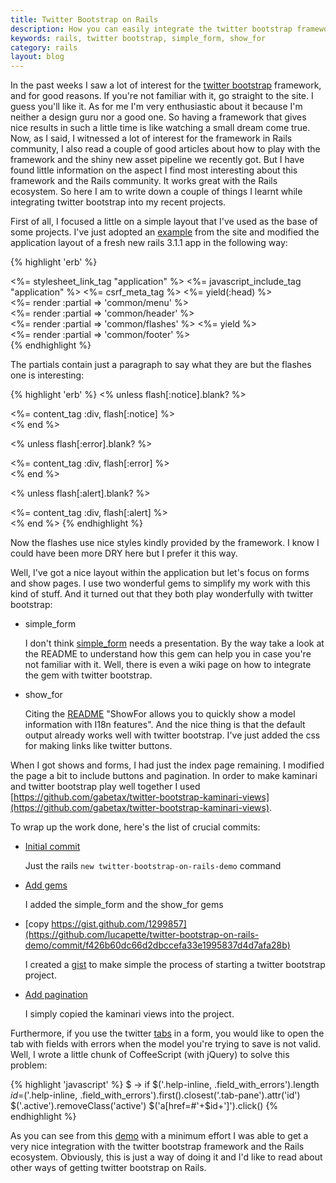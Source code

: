 ```yaml
---
title: Twitter Bootstrap on Rails
description: How you can easily integrate the twitter bootstrap framework and Ruby on Rails
keywords: rails, twitter bootstrap, simple_form, show_for
category: rails
layout: blog
---
```


In the past weeks I saw a lot of interest for the [twitter bootstrap](http://twitter.github.com/bootstrap/) framework, and for good reasons. If you're not familiar with it, go straight to the site. I guess you'll like it. As for me I'm very enthusiastic about it because I'm neither a design guru nor a good one. So having a framework that gives nice results in such a little time is like watching a small dream come true. Now, as I said, I witnessed a lot of interest for the framework in Rails community, I also read a couple of good articles about how to play with the framework and the shiny new asset pipeline we recently got. But I have found little information on the aspect I find most interesting about this framework and the Rails community. It works great with the Rails ecosystem. So here I am to write down a couple of things I learnt while integrating twitter bootstrap into my recent projects.

First of all, I focused a little on a simple layout that I've used as the base of some projects. I've just adopted an [example](http://twitter.github.com/bootstrap/examples/container-app.html) from the site and modified the application layout of a fresh new rails 3.1.1 app in the following way:

{% highlight 'erb' %}
<!DOCTYPE html>
<html>
  <head>
    <title><%= content_for?(:title) ? yield(:title) : "Twitter Bootstrap" %></title>
    <link rel="stylesheet" href="http://twitter.github.com/bootstrap/1.3.0/bootstrap.min.css">
    <%= stylesheet_link_tag "application" %>
    <%= javascript_include_tag "application" %>
    <%= csrf_meta_tag %>
    <%= yield(:head) %>
  </head>
  <body>
    <div class="topbar">
      <div class="fill">
        <div class="container">
          <%= render :partial => 'common/menu' %>
        </div>
      </div>
    </div>
    <div class="container">
      <div class="content">
        <div class="page-header">
          <%= render :partial => 'common/header' %>
        </div>
        <div class="row">
          <div class="span12">
            <%= render :partial => 'common/flashes' %>
            <%= yield %>
          </div>
        </div>
        <footer>
        <%= render :partial => 'common/footer' %>
        </footer>
      </div>
    </div>
  </body>
</html>
{% endhighlight %}

The partials contain just a paragraph to say what they are but the flashes one is interesting:

{% highlight 'erb' %}
<% unless flash[:notice].blank? %>
  <div class="alert-message info">
    <%= content_tag :div, flash[:notice] %>
  </div>
<% end %>

<% unless flash[:error].blank? %>
  <div class="alert-message error">
    <%= content_tag :div, flash[:error] %>
  </div>
<% end %>

<% unless flash[:alert].blank? %>
  <div class="alert-message warning">
    <%= content_tag :div, flash[:alert] %>
  </div>
<% end %>
{% endhighlight %}

Now the flashes use nice styles kindly provided by the framework. I know I could have been more DRY here but I prefer it this way.

Well, I've got a nice layout within the application but let's focus on forms and show pages. I use two wonderful gems to simplify my work with this kind of stuff. And it turned out that they both play wonderfully with twitter bootstrap:

- simple\_form

  I don't think [simple_form](https://github.com/plataformatec/simple_form) needs a presentation. By the way take a look at the README to understand how this gem can help you in case you're not familiar with it. Well, there is even a wiki page on how to integrate the gem with twitter bootstrap.

- show_for

  Citing the [README](https://github.com/plataformatec/simple_form) "ShowFor allows you to quickly show a model information with I18n features". And the nice thing is that the default output already works well with twitter bootstrap. I've just added the css for making links like twitter buttons.

When I got shows and forms, I had just the index page remaining. I modified the page a bit to include buttons and pagination. In order to make kaminari and twitter bootstrap play well together I used [https://github.com/gabetax/twitter-bootstrap-kaminari-views](https://github.com/gabetax/twitter-bootstrap-kaminari-views).

To wrap up the work done, here's the list of crucial commits:

- [Initial commit](https://github.com/lucapette/twitter-bootstrap-on-rails-demo/commit/e147eaebd8c56df1ee89aa8ea0c7774a7879c8c4)

  Just the rails `new twitter-bootstrap-on-rails-demo` command

- [Add gems](https://github.com/lucapette/twitter-bootstrap-on-rails-demo/commit/b01a4fc06e132a3c416b174bd1efc6736fdf1086)

  I added the simple_form and the show_for gems

- [copy https://gist.github.com/1299857](https://github.com/lucapette/twitter-bootstrap-on-rails-demo/commit/f426b60dc66d2dbccefa33e1995837d4d7afa28b)

  I created a [gist](https://gist.github.com/1299857) to make simple the process of starting a twitter bootstrap project.

- [Add pagination](https://github.com/lucapette/twitter-bootstrap-on-rails-demo/commit/fe559cb545ccba3058a19ed41143462efe88bb33)

  I simply copied the kaminari views into the project.

Furthermore, if you use the twitter [tabs](http://twitter.github.com/bootstrap/javascript.html#tabs) in a form, you would like to open the tab with fields with errors when the model you're trying to save is not valid. Well, I wrote a little chunk of CoffeeScript (with jQuery) to solve this problem:

{% highlight 'javascript' %}
$ ->
  if $('.help-inline, .field_with_errors').length
    $id=$('.help-inline, .field_with_errors').first().closest('.tab-pane').attr('id')
    $('.active').removeClass('active')
    $('a[href=#'+$id+']').click()
{% endhighlight %}

As you can see from this [demo](http://twitter-bootstrap-on-rails.heroku.com/) with a minimum effort I was able to get a very nice integration with the twitter bootstrap framework and the Rails ecosystem. Obviously, this is just a way of doing it and I'd like to read about other ways of getting twitter bootstrap on Rails.
